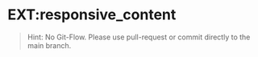 # EXT:responsive_content

> Hint: No Git-Flow. Please use pull-request or commit directly to the main branch.
